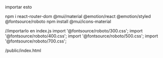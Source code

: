 importar esto

npm i react-router-dom @mui/material @emotion/react @emotion/styled @fontsource/roboto
npm install @mui/icons-material


//importarlo en index.js
import '@fontsource/roboto/300.css';
import '@fontsource/roboto/400.css';
import '@fontsource/roboto/500.css';
import '@fontsource/roboto/700.css';

/public/index.html
<link rel="preconnect" href="https://fonts.googleapis.com" />
<link rel="preconnect" href="https://fonts.gstatic.com" crossorigin />
<link
  rel="stylesheet"
  href="https://fonts.googleapis.com/css2?family=Roboto:wght@300;400;500;600;700&display=swap"
/>
<link
  rel="stylesheet"
  href="https://fonts.googleapis.com/icon?family=Material+Icons"
/>
